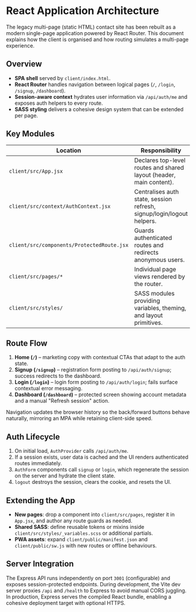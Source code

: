 # React Application Architecture

The legacy multi-page (static HTML) contact site has been rebuilt as a modern single-page application powered by React Router. This document explains how the client is organised and how routing simulates a multi-page experience.

## Overview

- **SPA shell** served by `client/index.html`.
- **React Router** handles navigation between logical pages (`/`, `/login`, `/signup`, `/dashboard`).
- **Session-aware context** hydrates user information via `/api/auth/me` and exposes auth helpers to every route.
- **SASS styling** delivers a cohesive design system that can be extended per page.

## Key Modules

| Location | Responsibility |
| -------- | -------------- |
| `client/src/App.jsx` | Declares top-level routes and shared layout (header, main content). |
| `client/src/context/AuthContext.jsx` | Centralises auth state, session refresh, signup/login/logout helpers. |
| `client/src/components/ProtectedRoute.jsx` | Guards authenticated routes and redirects anonymous users. |
| `client/src/pages/*` | Individual page views rendered by the router. |
| `client/src/styles/` | SASS modules providing variables, theming, and layout primitives. |

## Route Flow

1. **Home (`/`)** – marketing copy with contextual CTAs that adapt to the auth state.
2. **Signup (`/signup`)** – registration form posting to `/api/auth/signup`; success redirects to the dashboard.
3. **Login (`/login`)** – login form posting to `/api/auth/login`; fails surface contextual error messaging.
4. **Dashboard (`/dashboard`)** – protected screen showing account metadata and a manual "Refresh session" action.

Navigation updates the browser history so the back/forward buttons behave naturally, mirroring an MPA while retaining client-side speed.

## Auth Lifecycle

1. On initial load, `AuthProvider` calls `/api/auth/me`.
2. If a session exists, user data is cached and the UI renders authenticated routes immediately.
3. `AuthForm` components call `signup` or `login`, which regenerate the session on the server and hydrate the client state.
4. `logout` destroys the session, clears the cookie, and resets the UI.

## Extending the App

- **New pages**: drop a component into `client/src/pages`, register it in `App.jsx`, and author any route guards as needed.
- **Shared SASS**: define reusable tokens or mixins inside `client/src/styles/_variables.scss` or additional partials.
- **PWA assets**: expand `client/public/manifest.json` and `client/public/sw.js` with new routes or offline behaviours.

## Server Integration

The Express API runs independently on port `3001` (configurable) and exposes session-protected endpoints. During development, the Vite dev server proxies `/api` and `/health` to Express to avoid manual CORS juggling. In production, Express serves the compiled React bundle, enabling a cohesive deployment target with optional HTTPS.
